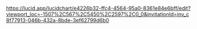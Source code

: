 https://lucid.app/lucidchart/e4226b32-ffc4-4564-95a0-8361e84e6bff/edit?viewport_loc=-1507%2C567%2C5450%2C2597%2C0_0&invitationId=inv_c8f77913-046b-432a-8bde-3ef62799d6b0
